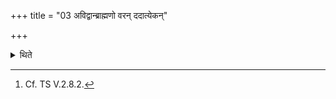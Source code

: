+++
title = "03 अविद्वान्ब्राह्मणो वरन् ददात्येकन्"

+++

<details><summary>थिते</summary>

3. The ignorant Brahmin gives one or two or three boons (gifts) (chosen by the Adhvaryu) (out of the possessions of the sacrificer to the Adhvaryu)[^1].  

[^1]: Cf. TS V.2.8.2.  
</details>
